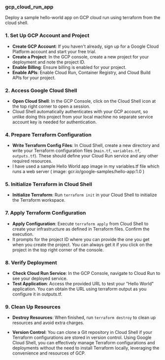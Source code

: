 ### gcp_cloud_run_app
Deploy a sample hello-world app on GCP cloud run using terraform from the cloud shell.

### 1. Set Up GCP Account and Project

- **Create GCP Account**: If you haven't already, sign up for a Google Cloud Platform account and start your free trial.
- **Create a Project**: In the GCP console, create a new project for your deployment and note the project ID.
- **Enable Billing**: Ensure billing is enabled for your project.
- **Enable APIs**: Enable Cloud Run, Container Registry, and Cloud Build APIs for your project.

### 2. Access Google Cloud Shell

- **Open Cloud Shell**: In the GCP Console, click on the Cloud Shell icon at the top right corner to open a session.
-  Cloud Shell automatically authenticates with your GCP account, so unlike doing this project from your local machine no separate service account key is needed for authentication.

### 4. Prepare Terraform Configuration

- **Write Terraform Config Files**: In Cloud Shell, create a new directory and write your Terraform configuration files (`main.tf`, `variables.tf`, `outputs.tf`). These should define your Cloud Run service and any other required resources.
- I have used a sample Hello World app image in my variables.tf file which runs a web server ( image: gcr.io/google-samples/hello-app:1.0 )

### 5. Initialize Terraform in Cloud Shell

- **Initialize Terraform**: Run `terraform init` in your Cloud Shell to initialize the Terraform workspace.

### 7. Apply Terraform Configuration

- **Apply Configuration**: Execute `terraform apply` from Cloud Shell to create your infrastructure as defined in Terraform files. Confirm the execution.
- It prompts for the project ID where you can provide the one you get when you create the project. You can always get it if you click on the project in the top right corner of the console.

### 8. Verify Deployment

- **Check Cloud Run Service**: In the GCP Console, navigate to Cloud Run to see your deployed service.
- **Test Application**: Access the provided URL to test your "Hello World" application. You can obtain the URL using terraform output as you configure it in outputs.tf. 

### 9. Clean Up Resources

- **Destroy Resources**: When finished, run `terraform destroy` to clean up resources and avoid extra charges.

- **Version Control**: You can clone a Git repository in Cloud Shell if your Terraform configurations are stored in version control.
Using Google Cloud Shell, you can effectively manage Terraform configurations and deployments without the need to install Terraform locally, leveraging the convenience and resources of GCP.
